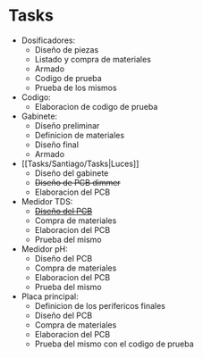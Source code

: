 # Tasks
- Dosificadores:
	- Diseño de piezas
	- Listado y compra de materiales
	- Armado
	- Codigo de prueba
	- Prueba de los mismos
- Codigo:
	- Elaboracion de codigo de prueba
- Gabinete:
	- Diseño preliminar
	- Definicion de materiales
	- Diseño final
	- Armado
- [[Tasks/Santiago/Tasks|Luces]]
	- Diseño del gabinete
	- ~~Diseño de PCB dimmer~~
	- Elaboracion del PCB
- Medidor TDS:
	- [~~Diseño del PCB~~](https://github.com/MaximilianoBarzola/Hidropon/tree/main/Pieces/medidor_conductividad)
	- Compra de materiales
	- Elaboracion del PCB
	- Prueba del mismo
- Medidor pH:
	- Diseño del PCB
	- Compra de materiales
	- Elaboracion del PCB
	- Prueba del mismo
- Placa principal:
	- Definicion de los perifericos finales
	- Diseño del PCB
	- Compra de materiales
	- Elaboracion del PCB
	- Prueba del mismo con el codigo de prueba
